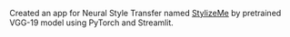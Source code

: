 Created an app for Neural Style Transfer named [StylizeMe](https://stylizeme.streamlit.app/) by pretrained VGG-19 model using PyTorch and Streamlit. 
